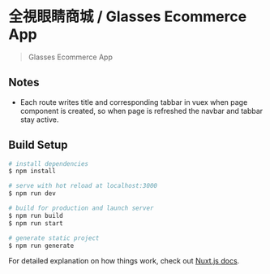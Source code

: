 # 全視眼睛商城 / Glasses Ecommerce App

> Glasses Ecommerce App

## Notes
- Each route writes title and corresponding tabbar in vuex when page component is created, so when page is refreshed the navbar and tabbar stay active.

## Build Setup

```bash
# install dependencies
$ npm install

# serve with hot reload at localhost:3000
$ npm run dev

# build for production and launch server
$ npm run build
$ npm run start

# generate static project
$ npm run generate
```

For detailed explanation on how things work, check out [Nuxt.js docs](https://nuxtjs.org).
